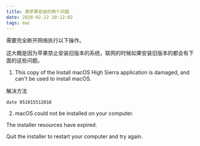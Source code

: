 ```yaml
---
title: 黑苹果安装的两个问题
date: 2020-02-22 20:12:02
tags: mac
---
```


需要完全断开网络执行以下操作。

这大概是因为苹果禁止安装旧版本的系统，联网的时候如果安装旧版本的都会有下面的这些问题。

1. This copy of the Install macOS High Sierra application is damaged, 
and can't be used to install macOS.

解决方法

```
date 051015512018
```

2. macOS could not be installed on your computer.

The installer resources have expired.

Quit the installer to restart your computer and try again.

